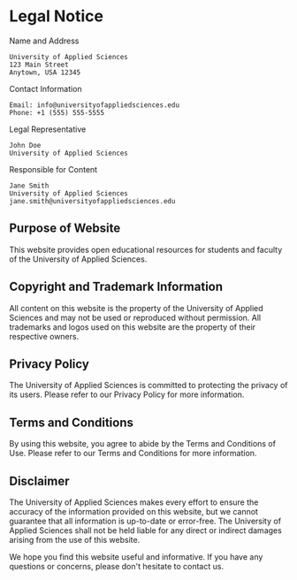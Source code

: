 # Legal Notice

Name and Address

```
University of Applied Sciences
123 Main Street
Anytown, USA 12345
```

Contact Information

```
Email: info@universityofappliedsciences.edu
Phone: +1 (555) 555-5555
```

Legal Representative

```
John Doe
University of Applied Sciences
```

Responsible for Content

```
Jane Smith
University of Applied Sciences
jane.smith@universityofappliedsciences.edu
```

## Purpose of Website
This website provides open educational resources for students and faculty of the University of Applied Sciences.

## Copyright and Trademark Information
All content on this website is the property of the University of Applied Sciences and may not be used or reproduced without permission.
All trademarks and logos used on this website are the property of their respective owners.

## Privacy Policy
The University of Applied Sciences is committed to protecting the privacy of its users.
Please refer to our Privacy Policy for more information.

## Terms and Conditions
By using this website, you agree to abide by the Terms and Conditions of Use. Please refer to our Terms and Conditions for more information.

## Disclaimer
The University of Applied Sciences makes every effort to ensure the accuracy of the information provided on this website, but we cannot guarantee that all information is up-to-date or error-free. The University of Applied Sciences shall not be held liable for any direct or indirect damages arising from the use of this website.

We hope you find this website useful and informative. If you have any questions or concerns, please don't hesitate to contact us.